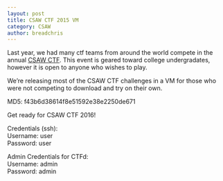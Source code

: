 ```yaml
---
layout: post
title: CSAW CTF 2015 VM
category: CSAW
author: breadchris
---
```

Last year, we had many ctf teams from around the world compete in the annual <a href="https://ctf.csaw.io">CSAW CTF</a>. This event is geared toward college undergradates, however it is open to anyone who wishes to play.

We’re releasing most of the CSAW CTF challenges in a VM for those who were not competing to download and try on their own.

[CSAW Quals 2015 VM]:(https://drive.google.com/file/d/0Byif2sR5vM3kZ1pOdGFVNnZsV00/view?usp=sharing)  
MD5: f43b6d38614f8e51592e38e2250de671

Get ready for CSAW CTF 2016!

Credentials (ssh):  
Username: user  
Password: user  

Admin Credentials for CTFd:  
Username: admin  
Password: admin  
